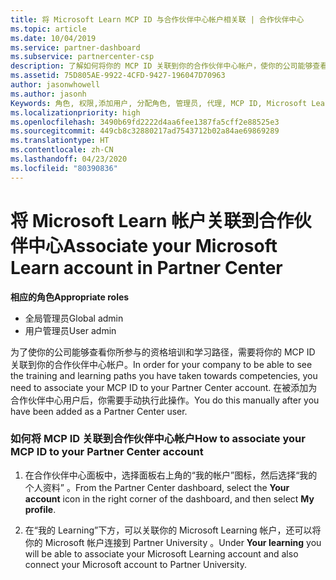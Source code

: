 ```yaml
---
title: 将 Microsoft Learn MCP ID 与合作伙伴中心帐户相关联 | 合作伙伴中心
ms.topic: article
ms.date: 10/04/2019
ms.service: partner-dashboard
ms.subservice: partnercenter-csp
description: 了解如何将你的 MCP ID 关联到你的合作伙伴中心帐户，使你的公司能够查看你所参与的资格培训和学习路径。
ms.assetid: 75D805AE-9922-4CFD-9427-196047D70963
author: jasonwhowell
ms.author: jasonh
Keywords: 角色, 权限,添加用户, 分配角色, 管理员, 代理, MCP ID, Microsoft Learn
ms.localizationpriority: high
ms.openlocfilehash: 3490b69fd2222d4aa6fee1387fa5cff2e88525e3
ms.sourcegitcommit: 449cb8c32880217ad7543712b02a84ae69869289
ms.translationtype: HT
ms.contentlocale: zh-CN
ms.lasthandoff: 04/23/2020
ms.locfileid: "80390836"
---
```

# <a name="associate-your-microsoft-learn-account-in-partner-center"></a><span data-ttu-id="90a60-104">将 Microsoft Learn 帐户关联到合作伙伴中心</span><span class="sxs-lookup"><span data-stu-id="90a60-104">Associate your Microsoft Learn account in Partner Center</span></span>

<span data-ttu-id="90a60-105">**相应的角色**</span><span class="sxs-lookup"><span data-stu-id="90a60-105">**Appropriate roles**</span></span>
-   <span data-ttu-id="90a60-106">全局管理员</span><span class="sxs-lookup"><span data-stu-id="90a60-106">Global admin</span></span>
-   <span data-ttu-id="90a60-107">用户管理员</span><span class="sxs-lookup"><span data-stu-id="90a60-107">User admin</span></span>

<span data-ttu-id="90a60-108">为了使你的公司能够查看你所参与的资格培训和学习路径，需要将你的 MCP ID 关联到你的合作伙伴中心帐户。</span><span class="sxs-lookup"><span data-stu-id="90a60-108">In order for your company to be able to see the training and learning paths you have taken towards competencies, you need to associate your MCP ID to your Partner Center account.</span></span> <span data-ttu-id="90a60-109">在被添加为合作伙伴中心用户后，你需要手动执行此操作。</span><span class="sxs-lookup"><span data-stu-id="90a60-109">You do this manually after you have been added as a Partner Center user.</span></span>

### <a name="how-to-associate-your-mcp-id-to-your-partner-center-account"></a><span data-ttu-id="90a60-110">如何将 MCP ID 关联到合作伙伴中心帐户</span><span class="sxs-lookup"><span data-stu-id="90a60-110">How to associate your MCP ID to your Partner Center account</span></span>

1. <span data-ttu-id="90a60-111">在合作伙伴中心面板中，选择面板右上角的“我的帐户”图标，然后选择“我的个人资料”   。</span><span class="sxs-lookup"><span data-stu-id="90a60-111">From the Partner Center dashboard, select the **Your account** icon in the right corner of the dashboard, and then select **My profile**.</span></span>

2. <span data-ttu-id="90a60-112">在“我的 Learning”下方，可以关联你的 Microsoft Learning 帐户，还可以将你的 Microsoft 帐户连接到 Partner University  。</span><span class="sxs-lookup"><span data-stu-id="90a60-112">Under **Your learning** you will be able to associate your Microsoft Learning account and also connect your Microsoft account to Partner University.</span></span>
